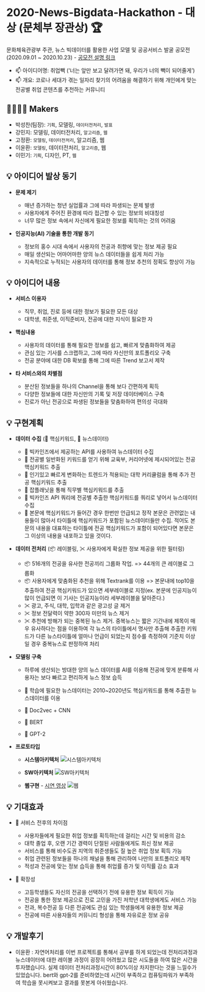 # 2020-News-Bigdata-Hackathon - 대상 (문체부 장관상) 🏆

문화체육관광부 주관, 뉴스 빅데이터를 활용한 사업 모델 및 공공서비스 발굴 공모전 (2020.09.01 ~ 2020.10.23) - [공모전 설명 링크](https://www.kpf.or.kr/front/board/boardContentsView.do?board_id=254&contents_id=276405f058b44e8487da8f8d8c5e5aa2)

  - 📫 아이디어명: 취업빽 (‘너는 앞만 보고 달려가면 돼, 우리가 너의 빽이 되어줄게’)
  - 📫 개요: 코로나 세대가 겪는 일자리 찾기의 어려움을 해결하기 위해 개인에게 맞는 전공별 취업 콘텐츠를 추천하는 커뮤니티

## 👨‍👨‍👧‍👧 Makers
- 박성찬(팀장): `기획`, 모델링, `데이터전처리`, `발표`
- 강민지: 모델링, 데이터전처리, `알고리즘`, `웹` 
- 고정환: `모델링`, `데이터전처리`, 알고리즘, 웹
- 이윤환: `모델링`, 데이터전처리, `알고리즘`, 웹
- 이민기: `기획`, 디자인, PT, `웹`

## 💡 아이디어 발상 동기
  - **문제 제기** 
    - 매년 증가하는 청년 실업률과 그에 따라 파생되는 문제 발생
    - 사용자에게 주어진 환경에 따라 접근할 수 있는 정보의 비대칭성
    - 너무 많은 정보 속에서 자신에게 필요한 정보를 획득하는 것의 어려움
  
  - **인공지능(AI) 기술을 통한 개발 동기**
    - 정보의 홍수 시대 속에서 사용자의 전공과 취향에 맞는 정보 제공 필요
    - 매일 생산되는 어마어마한 양의 뉴스 데이터들을 쉽게 처리 가능
    - 지속적으로 누적되는 사용자의 데이터를 통해 정보 추천의 정확도 향상이 가능

## 💡 아이디어 내용
  - **서비스 이용자**
    - 직무, 취업, 진로 등에 대한 정보가 필요한 모든 대상
    - 대학생, 취준생, 이직준비자, 전공에 대한 지식이 필요한 자
    
  - **핵심내용**
    - 사용자의 데이터를 통해 필요한 정보를 쉽고, 빠르게 맞춤화하여 제공
    - 관심 있는 기사를 스크랩하고, 그에 따라 자신만의 포트폴리오 구축
    - 전공 분야에 대한 DB 확보를 통해 그에 따른 Trend 보고서 제작
    
  - **타 서비스와의 차별점**
    - 분산된 정보들을 하나의 Channel을 통해 보다 간편하게 획득
    - 다양한 정보들에 대한 자신만의 기록 및 저장 데이터베이스 구축
    - 진로가 아닌 전공으로 파생된 정보들을 맞춤화하여 편의성 극대화
  
## 💡 구현계획
  - **데이터 수집** (🔑 핵심키워드, 📰 뉴스데이터)
    - 🔑 빅카인즈에서 제공하는 API를 사용하여 뉴스데이터 수집
    - 🔑 전공별 일반화된 키워드를 얻기 위해 교육부, 커리어넷에 제시되어있는 전공 핵심키워드 추출
    - 🔑 인기있고 빠르게 변화하는 트렌드가 적용되는 대학 커리큘럼을 통해 추가 전공 핵심키워드 추출
    - 🔑 잡플래닛을 통해 직무별 핵심키워드를 추출
    - 📰 빅카인즈 API 쿼리에 전공별 추출한 핵심키워드를 쿼리로 넣어서 뉴스데이터 수집
    - 📰 본문에 핵심키워드가 들어간 경우 한번만 언급되고 정작 본문은 관련없는 내용들이 많아서 타이틀에 핵심키워드가 포함된 뉴스데이터들만 수집. 적어도 본문의 내용을 대표하는 타이틀에 전공 핵심키워드가 포함이 되어있다면 본문은 그 이상의 내용을 내포하고 있을 것이다.  
    
  - **데이터 전처리** (📦 레이블링, ✂ 사용자에게 확실한 정보 제공을 위한 필터링)
    - 📦 516개의 전공을 유사한 전공끼리 그룹화 작업. => 44개의 큰 레이블로 그룹화
    - 📦 사용자에게 맞춤화된 추천을 위해 Textrank를 이용 => 본문내에 top10을 추출하여 전공 핵심키워드가 있으면 세부레이블로 지정(ex. 본문에 인공지능이 많이 언급되면 이 기사는 인공지능이라 세부레이블을 달아준다.)
    - ✂ 광고, 주식, 대학, 입학과 같은 광고성 글 제거
    - ✂ 정보 전달력이 약한 300자 미만의 뉴스 제거
    - ✂ 추천에 방해가 되는 중복된 뉴스 제거. 중복뉴스는 짧은 기간내에 제목이 매우 유사하다는 점을 이용하여 각 뉴스의 타이틀에서 명사만 추출해 추출한 키워드가 다른 뉴스타이틀에 얼마나 언급이 되었는지 점수를 측정하여 기준치 이상일 경우 중복뉴스로 판정하여 처리
    
  - **모델링 구축**
    - 하루에 생산되는 방대한 양의 뉴스 데이터를 AI를 이용해 전공에 맞게 분류해 사용자는 보다 빠르고 편리하게 뉴스 정보 습득
    - 📰 학습에 필요한 뉴스데이터는 2010~2020년도 핵심키워드를 통해 추출한 뉴스데이터를 이용
   
    - 🧱 Doc2vec + CNN 
    - 🧱 BERT
    - 🧱 GPT-2
    
  - **프로토타입** 
    - **시스템아키텍처**
      ![시스템아키텍처](https://github.com/cromatical/2020_News_Bigdata_HACKATHON/blob/master/Image/%EC%8B%9C%EC%8A%A4%ED%85%9C%EC%95%84%ED%82%A4%ED%85%8D%EC%B2%98.png)
  
    - **SW아키텍처**
      ![SW아키텍처](https://github.com/cromatical/2020_News_Bigdata_HACKATHON/blob/master/Image/SW%EC%95%84%ED%82%A4%ED%85%8D%EC%B2%98.png)

    - **웹구현** - [시연 영상](https://youtu.be/niJYVGaIodQ)
      ![웹](https://github.com/cromatical/2020_News_Bigdata_HACKATHON/blob/master/Image/%EC%9B%B9.png)
      
## 💡 기대효과
  - 📃 서비스 전후의 차이점
    - 사용자들에게 필요한 취업 정보를 획득하는데 걸리는 시간 및 비용의 감소
    - 대학 졸업 후, 오랜 기간 경력이 단절된 사람들에게도 최신 정보 제공
    - 서비스를 통해 비수도권 지역의 취준생들도 질 높은 취업 정보 획득 가능
    - 취업 관련된 정보들을 하나의 채널을 통해 관리하여 나만의 포트폴리오 제작
    - 적성과 전공에 맞는 정보 습득을 통해 취업률 증가 및 이직률 감소 효과
    
  - 📃 확장성
    - 고등학생들도 자신의 전공을 선택하기 전에 유용한 정보 획득이 가능
    - 전공을 통한 정보 제공으로 진로 고민을 가진 저학년 대학생에게도 서비스 가능
    - 전과, 복수전공 등 다른 전공에도 관심 있는 학생들에게 유용한 정보 제공
    - 전공에 따른 사용자들의 커뮤니티 형성을 통해 자유로운 정보 공유
    
## 💡 개발후기
  - 이윤환 : 자연어처리를 이번 프로젝트를 통해서 공부를 하게 되었는데 전처리과정과 뉴스데이터에 대한 레이블 과정이 굉장히 어려웠고 많은 시도들을 하여 많은 시간을 투자했습니다. 실제 데이터 전처리과정시간이 80%이상 차지한다는 것을 느낄수가 있었습니다. bert와 gpt-2를 준비하였는데 시간이 부족하고 컴퓨팅파워가 부족하여 학습을 못시켜보고 결과를 못본게 아쉬웠습니다.
